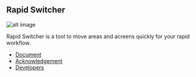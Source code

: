 Rapid Switcher
--------------

![alt image](https://img.shields.io/badge/Blender-2.79b-blue.svg)

Rapid Switcher is a tool to move areas and acreens quickly for your rapid workflow.
- [Document](https://fictheader.github.io/documents/tools/beast.html#rapid-switcher)
- [Acknowledgement](https://fictheader.github.io/documents/tools/beast.html#acknowledgement)
- [Developers](https://fictheader.github.io/documents/tools/beast.html#developers)
